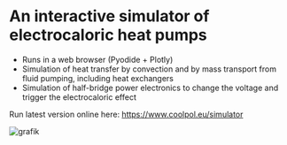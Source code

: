 # An interactive simulator of electrocaloric heat pumps
- Runs in a web browser (Pyodide + Plotly)
- Simulation of heat transfer by convection and by mass transport from fluid pumping, including heat exchangers
- Simulation of half-bridge power electronics to change the voltage and trigger the electrocaloric effect

Run latest version online here: https://www.coolpol.eu/simulator

![grafik](https://github.com/user-attachments/assets/2780e37d-338c-4d75-aed4-67f14bf2b56c)
